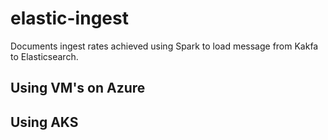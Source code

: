 # elastic-ingest

Documents ingest rates achieved using Spark to load message from Kakfa to Elasticsearch.

## Using VM's on Azure


## Using AKS 

